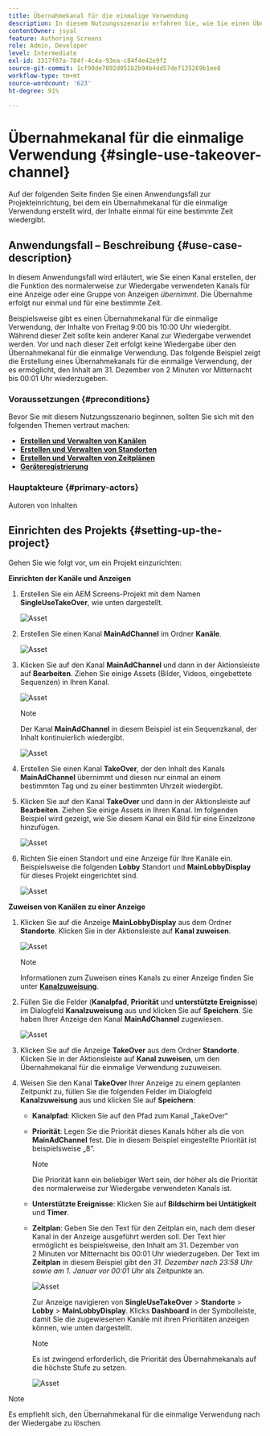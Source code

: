 ```yaml
---
title: Übernahmekanal für die einmalige Verwendung
description: In diesem Nutzungsszenario erfahren Sie, wie Sie einen Übernahmekanal für die einmalige Verwendung erstellen.
contentOwner: jsyal
feature: Authoring Screens
role: Admin, Developer
level: Intermediate
exl-id: 3317f07a-784f-4c4a-93ea-c84f4e42e9f2
source-git-commit: 1cf90de7892d051b2b94b4dd57de7135269b1ee8
workflow-type: tm+mt
source-wordcount: '623'
ht-degree: 91%

---
```


# Übernahmekanal für die einmalige Verwendung {#single-use-takeover-channel}

Auf der folgenden Seite finden Sie einen Anwendungsfall zur Projekteinrichtung, bei dem ein Übernahmekanal für die einmalige Verwendung erstellt wird, der Inhalte einmal für eine bestimmte Zeit wiedergibt.

## Anwendungsfall – Beschreibung {#use-case-description}

In diesem Anwendungsfall wird erläutert, wie Sie einen Kanal erstellen, der die Funktion des normalerweise zur Wiedergabe verwendeten Kanals für eine Anzeige oder eine Gruppe von Anzeigen *übernimmt*. Die Übernahme erfolgt nur einmal und für eine bestimmte Zeit.

Beispielsweise gibt es einen Übernahmekanal für die einmalige Verwendung, der Inhalte von Freitag 9:00 bis 10:00 Uhr wiedergibt. Während dieser Zeit sollte kein anderer Kanal zur Wiedergabe verwendet werden. Vor und nach dieser Zeit erfolgt keine Wiedergabe über den Übernahmekanal für die einmalige Verwendung. Das folgende Beispiel zeigt die Erstellung eines Übernahmekanals für die einmalige Verwendung, der es ermöglicht, den Inhalt am 31. Dezember von 2 Minuten vor Mitternacht bis 00:01 Uhr wiederzugeben.

### Voraussetzungen {#preconditions}

Bevor Sie mit diesem Nutzungsszenario beginnen, sollten Sie sich mit den folgenden Themen vertraut machen:

* **[Erstellen und Verwalten von Kanälen](managing-channels.md)**
* **[Erstellen und Verwalten von Standorten](managing-locations.md)**
* **[Erstellen und Verwalten von Zeitplänen](managing-schedules.md)**
* **[Geräteregistrierung](device-registration.md)**

### Hauptakteure {#primary-actors}

Autoren von Inhalten

## Einrichten des Projekts {#setting-up-the-project}

Gehen Sie wie folgt vor, um ein Projekt einzurichten:

**Einrichten der Kanäle und Anzeigen**

1. Erstellen Sie ein AEM Screens-Projekt mit dem Namen **SingleUseTakeOver**, wie unten dargestellt.

   ![Asset](assets/single-takeover1.png)

1. Erstellen Sie einen Kanal **MainAdChannel** im Ordner **Kanäle**.

   ![Asset](assets/single-takeover2.png)

1. Klicken Sie auf den Kanal **MainAdChannel** und dann in der Aktionsleiste auf **Bearbeiten**. Ziehen Sie einige Assets (Bilder, Videos, eingebettete Sequenzen) in Ihren Kanal.

   ![Asset](assets/single-takeover2.png)


   >[!NOTE]
   >Der Kanal **MainAdChannel** in diesem Beispiel ist ein Sequenzkanal, der Inhalt kontinuierlich wiedergibt.

   ![Asset](assets/single-takeover3.png)

1. Erstellen Sie einen Kanal **TakeOver**, der den Inhalt des Kanals **MainAdChannel** übernimmt und diesen nur einmal an einem bestimmten Tag und zu einer bestimmten Uhrzeit wiedergibt.

1. Klicken Sie auf den Kanal **TakeOver** und dann in der Aktionsleiste auf **Bearbeiten**. Ziehen Sie einige Assets in Ihren Kanal. Im folgenden Beispiel wird gezeigt, wie Sie diesem Kanal ein Bild für eine Einzelzone hinzufügen.

   ![Asset](assets/single-takeover4.png)

1. Richten Sie einen Standort und eine Anzeige für Ihre Kanäle ein. Beispielsweise die folgenden **Lobby** Standort und **MainLobbyDisplay** für dieses Projekt eingerichtet sind.

   ![Asset](assets/single-takeover5.png)

**Zuweisen von Kanälen zu einer Anzeige**

1. Klicken Sie auf die Anzeige **MainLobbyDisplay** aus dem Ordner **Standorte**. Klicken Sie in der Aktionsleiste auf **Kanal zuweisen**.

   ![Asset](assets/single-takeover6.png)

   >[!NOTE]
   >Informationen zum Zuweisen eines Kanals zu einer Anzeige finden Sie unter **[Kanalzuweisung](channel-assignment.md)**.

1. Füllen Sie die Felder (**Kanalpfad**, **Priorität** und **unterstützte Ereignisse**) im Dialogfeld **Kanalzuweisung** aus und klicken Sie auf **Speichern**. Sie haben Ihrer Anzeige den Kanal **MainAdChannel** zugewiesen.

   ![Asset](assets/single-takeover7.png)

1. Klicken Sie auf die Anzeige **TakeOver** aus dem Ordner **Standorte**. Klicken Sie in der Aktionsleiste auf **Kanal zuweisen**, um den Übernahmekanal für die einmalige Verwendung zuzuweisen.

1. Weisen Sie den Kanal **TakeOver** Ihrer Anzeige zu einem geplanten Zeitpunkt zu, füllen Sie die folgenden Felder im Dialogfeld **Kanalzuweisung** aus und klicken Sie auf **Speichern**:

   * **Kanalpfad**: Klicken Sie auf den Pfad zum Kanal „TakeOver“
   * **Priorität**: Legen Sie die Priorität dieses Kanals höher als die von **MainAdChannel** fest. Die in diesem Beispiel eingestellte Priorität ist beispielsweise „8“.

     >[!NOTE]
     >Die Priorität kann ein beliebiger Wert sein, der höher als die Priorität des normalerweise zur Wiedergabe verwendeten Kanals ist.
   * **Unterstützte Ereignisse**: Klicken Sie auf **Bildschirm bei Untätigkeit** und **Timer**.
   * **Zeitplan**: Geben Sie den Text für den Zeitplan ein, nach dem dieser Kanal in der Anzeige ausgeführt werden soll. Der Text hier ermöglicht es beispielsweise, den Inhalt am 31. Dezember von 2 Minuten vor Mitternacht bis 00:01 Uhr wiederzugeben.
Der Text im **Zeitplan** in diesem Beispiel gibt den *31. Dezember nach 23:58 Uhr sowie am 1. Januar vor 00:01 Uhr* als Zeitpunkte an.

     ![Asset](assets/single-takeover8.png)

     Zur Anzeige navigieren von **SingleUseTakeOver** > **Standorte** > **Lobby** > **MainLobbyDisplay**. Klicks **Dashboard** in der Symbolleiste, damit Sie die zugewiesenen Kanäle mit ihren Prioritäten anzeigen können, wie unten dargestellt.

     >[!NOTE]
     >Es ist zwingend erforderlich, die Priorität des Übernahmekanals auf die höchste Stufe zu setzen.

     ![Asset](assets/single-takeover9.png)

>[!NOTE]
>
>Es empfiehlt sich, den Übernahmekanal für die einmalige Verwendung nach der Wiedergabe zu löschen.
